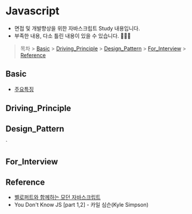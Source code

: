 # Javascript
- 면접 및 개발향상을 위한 자바스크립트 Study 내용입니다.
- 부족한 내용, 다소 틀린 내용이 있을 수 있습니다. 🙇🏻‍♀️
>   목차
    > [Basic](https://github.com/ss-won/Javascript#Basic)
    > [Driving_Principle](https://github.com/ss-won/Javascript#Driving_Principle)
    > [Design_Pattern](https://github.com/ss-won/Javascript#Design_Pattern)
    > [For_Interview](https://github.com/ss-won/Javascript#For_Interview)
    > [Reference](https://github.com/ss-won/Javascript#Reference)

## Basic
- [주요특징](https://github.com/ss-won/TypeScript/tree/master/Basic/basic.md)

## Driving_Principle

## Design_Pattern
`
## For_Interview

## Reference
- [벨로퍼트와 함께하는 모던 자바스크립트](https://learnjs.vlpt.us/)
- You Don't Know JS [part 1,2] - 카일 심슨(Kyle Simpson)
